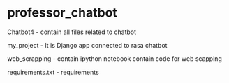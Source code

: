 # professor_chatbot
Chatbot4 - contain all files related to chatbot


my_project - It is Django app connected to rasa chatbot

web_scrapping -  contain ipython notebook contain code for web scapping

requirements.txt - requirements 
